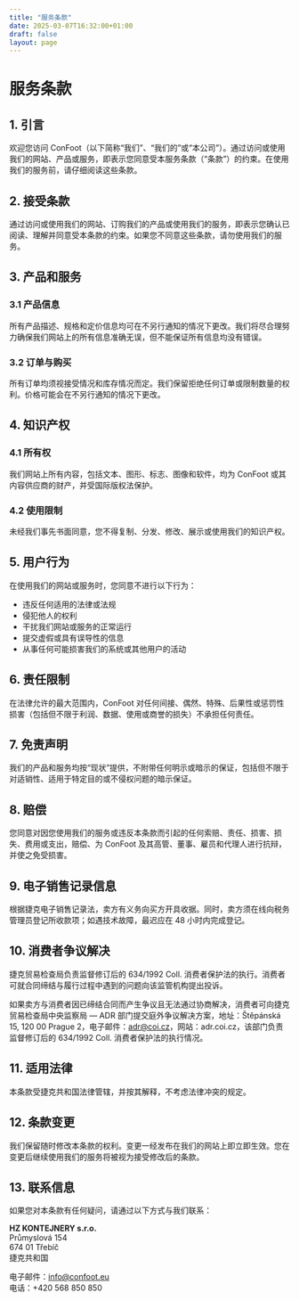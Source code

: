 ```yaml
---
title: "服务条款"
date: 2025-03-07T16:32:00+01:00
draft: false
layout: page
---
```


# 服务条款

## 1. 引言

欢迎您访问 ConFoot（以下简称“我们”、“我们的”或“本公司”）。通过访问或使用我们的网站、产品或服务，即表示您同意受本服务条款（“条款”）的约束。在使用我们的服务前，请仔细阅读这些条款。

## 2. 接受条款

通过访问或使用我们的网站、订购我们的产品或使用我们的服务，即表示您确认已阅读、理解并同意受本条款的约束。如果您不同意这些条款，请勿使用我们的服务。

## 3. 产品和服务

### 3.1 产品信息
所有产品描述、规格和定价信息均可在不另行通知的情况下更改。我们将尽合理努力确保我们网站上的所有信息准确无误，但不能保证所有信息均没有错误。

### 3.2 订单与购买
所有订单均须视接受情况和库存情况而定。我们保留拒绝任何订单或限制数量的权利。价格可能会在不另行通知的情况下更改。

## 4. 知识产权

### 4.1 所有权
我们网站上所有内容，包括文本、图形、标志、图像和软件，均为 ConFoot 或其内容供应商的财产，并受国际版权法保护。

### 4.2 使用限制
未经我们事先书面同意，您不得复制、分发、修改、展示或使用我们的知识产权。

## 5. 用户行为

在使用我们的网站或服务时，您同意不进行以下行为：
- 违反任何适用的法律或法规
- 侵犯他人的权利
- 干扰我们网站或服务的正常运行
- 提交虚假或具有误导性的信息
- 从事任何可能损害我们的系统或其他用户的活动

## 6. 责任限制

在法律允许的最大范围内，ConFoot 对任何间接、偶然、特殊、后果性或惩罚性损害（包括但不限于利润、数据、使用或商誉的损失）不承担任何责任。

## 7. 免责声明

我们的产品和服务均按“现状”提供，不附带任何明示或暗示的保证，包括但不限于对适销性、适用于特定目的或不侵权问题的暗示保证。

## 8. 赔偿

您同意对因您使用我们的服务或违反本条款而引起的任何索赔、责任、损害、损失、费用或支出，赔偿、为 ConFoot 及其高管、董事、雇员和代理人进行抗辩，并使之免受损害。

## 9. 电子销售记录信息

根据捷克电子销售记录法，卖方有义务向买方开具收据。同时，卖方须在线向税务管理员登记所收款项；如遇技术故障，最迟应在 48 小时内完成登记。

## 10. 消费者争议解决

捷克贸易检查局负责监督修订后的 634/1992 Coll. 消费者保护法的执行。消费者可就合同缔结与履行过程中遇到的问题向该监管机构提出投诉。

如果卖方与消费者因已缔结合同而产生争议且无法通过协商解决，消费者可向捷克贸易检查局中央监察局 — ADR 部门提交庭外争议解决方案，地址：Štěpánská 15, 120 00 Prague 2，电子邮件：adr@coi.cz，网站：adr.coi.cz，该部门负责监督修订后的 634/1992 Coll. 消费者保护法的执行情况。

## 11. 适用法律

本条款受捷克共和国法律管辖，并按其解释，不考虑法律冲突的规定。

## 12. 条款变更

我们保留随时修改本条款的权利。变更一经发布在我们的网站上即立即生效。您在变更后继续使用我们的服务将被视为接受修改后的条款。

## 13. 联系信息

如果您对本条款有任何疑问，请通过以下方式与我们联系：

**HZ KONTEJNERY s.r.o.**  
Průmyslová 154  
674 01 Třebíč  
捷克共和国

电子邮件：info@confoot.eu  
电话：+420 568 850 850